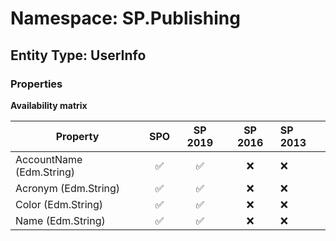 # Namespace: SP.Publishing

## Entity Type: UserInfo

### Properties

**Availability matrix**

Property | SPO | SP 2019 | SP 2016 | SP 2013
----------|:---:|:-------:|:-------:|:-------
AccountName (Edm.String) | ✅ | ✅ | ❌ | ❌
Acronym (Edm.String) | ✅ | ✅ | ❌ | ❌
Color (Edm.String) | ✅ | ✅ | ❌ | ❌
Name (Edm.String) | ✅ | ✅ | ❌ | ❌